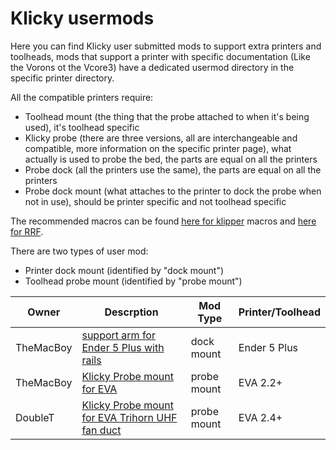 # Klicky usermods

Here you can find Klicky user submitted mods to support extra printers and toolheads, mods that support a printer with specific documentation (Like the Vorons ot the Vcore3) have a dedicated usermod directory in the specific printer directory.

All the compatible printers require:

* Toolhead mount (the thing that the probe attached to when it's being used), it's toolhead specific
* Klicky probe (there are three versions, all are interchangeable and compatible, more information on the specific printer page), what actually is used to probe the bed, the parts are equal on all the printers
* Probe dock (all the printers use the same), the parts are equal on all the printers
* Probe dock mount (what attaches to the printer to dock the probe when not in use), should be printer specific and not toolhead specific

The recommended macros can be found [here for klipper](..//Klipper_macros) macros and [here for RRF](../RRF_macros).

There are two types of user mod:

* Printer dock mount (identified by "dock mount")
* Toolhead probe mount (identified by "probe mount")

| Owner     | Descrption                                                   | Mod Type    | Printer/Toolhead |
| --------- | ------------------------------------------------------------ | ----------- | ---------------- |
| TheMacBoy | [support arm for Ender 5 Plus with rails](./TheMacBoy)       | dock mount  | Ender 5 Plus     |
| TheMacBoy | [Klicky Probe mount for EVA](./TheMacBoy)                    | probe mount | EVA 2.2+         |
| DoubleT   | [Klicky Probe mount for EVA Trihorn UHF fan duct](./DoubleT) | probe mount | EVA 2.4+         |

